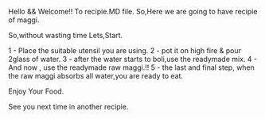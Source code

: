 Hello && Welcome!!
To recipie.MD file.
So,Here we are going to have 
recipie of maggi.

So,without wasting time
Lets,Start.

1 - Place the suitable utensil you are using.
2 - pot it on high fire & pour 2glass of water.
3 - after the water starts to boli,use the readymade mix.
4 - And now , use the readymade raw maggi.!!
5 - the last and final step,
when the raw maggi absorbs all water,you are ready to eat.

Enjoy Your Food.

See you next time
in another recipie.